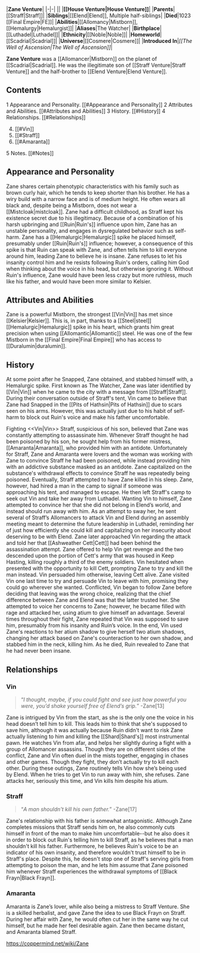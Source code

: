 |**Zane Venture**|
|-|-|
||
|**[[House Venture\|House Venture]]**|
|**Parents**|[[Straff\|Straff]]|
|**Siblings**|[[Elend\|Elend]], Multiple half-siblings|
|**Died**|1023 [[Final Empire\|FE]]|
|**Abilities**|[[Allomancy\|Mistborn]], [[Hemalurgy\|Hemalurgist]]|
|**Aliases**|The Watcher|
|**Birthplace**|[[Luthadel\|Luthadel]]|
|**Ethnicity**|[[Noble\|Noble]]|
|**Homeworld**|[[Scadrial\|Scadrial]]|
|**Universe**|[[Cosmere\|Cosmere]]|
|**Introduced In**|*[[The Well of Ascension\|The Well of Ascension]]*|

**Zane Venture** was a [[Allomancer\|Mistborn]] on the planet of [[Scadrial\|Scadrial]]. He was the illegitimate son of [[Straff Venture\|Straff Venture]] and the half-brother to [[Elend Venture\|Elend Venture]].

## Contents

1 Appearance and Personality. [[#Appearance and Personality]] 
2 Attributes and Abilities. [[#Attributes and Abilities]] 
3 History. [[#History]] 
4 Relationships. [[#Relationships]] 

4. [[#Vin]] 
4. [[#Straff]] 
4. [[#Amaranta]] 


5 Notes. [[#Notes]] 


## Appearance and Personality
 
Zane shares certain phenotypic characteristics with his family such as brown curly hair, which he tends to keep shorter than his brother. He has a wiry build with a narrow face and is of medium height. He often wears all black and, despite being a Mistborn, does not wear a [[Mistcloak\|mistcloak]]. Zane had a difficult childhood, as Straff kept his existence secret due to his illegitimacy. Because of a combination of his harsh upbringing and [[Ruin\|Ruin's]] influence upon him, Zane has an unstable personality, and engages in dysregulated behavior such as self-harm.
Zane has a [[Hemalurgic\|Hemalurgic]] spike he placed himself, presumably under [[Ruin\|Ruin's]] influence; however, a consequence of this spike is that Ruin can speak with Zane, and often tells him to kill everyone around him, leading Zane to believe he is insane. Zane refuses to let his insanity control him and he resists following Ruin's orders, calling him God when thinking about the voice in his head, but otherwise ignoring it.
Without Ruin's influence, Zane would have been less crazy but more ruthless, much like his father, and would have been more similar to Kelsier.

## Attributes and Abilities
Zane is a powerful Mistborn, the strongest [[Vin\|Vin]] has met since [[Kelsier\|Kelsier]]. This is, in part, thanks to a [[Steel\|steel]] [[Hemalurgic\|Hemalurgic]] spike in his heart, which grants him great precision when using [[Allomantic\|Allomantic]] steel. He was one of the few Mistborn in the [[Final Empire\|Final Empire]] who has access to [[Duralumin\|duralumin]].

## History
At some point after he Snapped, Zane obtained, and stabbed himself with, a Hemalurgic spike.
First known as The Watcher, Zane was later identified by [[Vin\|Vin]] when he came to the city with a message from [[Straff\|Straff]].
During their conversation outside of Straff's tent, Vin came to believe that Zane had Snapped in the [[Pits of Hathsin\|Pits of Hathsin]] due to scars seen on his arms. However, this was actually just due to his habit of self-harm to block out Ruin's voice and make his father uncomfortable.

  Fighting <<Vin\|Vin>>
Straff, suspicious of his son, believed that Zane was constantly attempting to assassinate him. Whenever Straff thought he had been poisoned by his son, he sought help from his former mistress, [[Amaranta\|Amaranta]], who provided him with an antidote. Unfortunately for Straff, Zane and Amaranta were lovers and the woman was working with Zane to convince Straff he had been poisoned, while instead providing him with an addictive substance masked as an antidote. Zane capitalized on the substance's withdrawal effects to convince Straff he was repeatedly being poisoned. Eventually, Straff attempted to have Zane killed in his sleep. Zane, however, had hired a man in the camp to signal if someone was approaching his tent, and managed to escape. He then left Straff's camp to seek out Vin and take her away from Luthadel.
Wanting Vin to himself, Zane attempted to convince her that she did not belong in Elend’s world, and instead should run away with him. As an attempt to sway her, he sent several of Straff’s Allomancers to attack Vin and Elend during an assembly meeting meant to determine the future leadership in Luthadel, reminding her of just how efficiently she could kill and capitalizing on her insecurity about deserving to be with Elend. Zane later approached Vin regarding the attack and told her that [[Ashweather Cett\|Cett]] had been behind the assassination attempt. Zane offered to help Vin get revenge and the two descended upon the portion of Cett's army that was housed in Keep Hasting, killing roughly a third of the enemy soldiers. Vin hesitated when presented with the opportunity to kill Cett, prompting Zane to try and kill the man instead. Vin persuaded him otherwise, leaving Cett alive.
Zane visited Vin one last time to try and persuade Vin to leave with him, promising they could go wherever she wanted. Conflicted, Vin began to follow Zane before deciding that leaving was the wrong choice, realizing that the chief difference between Zane and Elend was that the latter trusted her. She attempted to voice her concerns to Zane; however, he became filled with rage and attacked her, using atium to give himself an advantage. Several times throughout their fight, Zane repeated that Vin was supposed to save him, presumably from his insanity and Ruin’s voice. In the end, Vin used Zane's reactions to her atium shadow to give herself two atium shadows, changing her attack based on Zane's counteraction to her own shadow, and stabbed him in the neck, killing him. As he died, Ruin revealed to Zane that he had never been insane.

## Relationships
### Vin
>“*I thought, maybe, if you could fight and see just how powerful you were, you’d shake yourself free of Elend’s grip.*”
\-Zane[13]


Zane is intrigued by Vin from the start, as she is the only one the voice in his head doesn’t tell him to kill. This leads him to think that she's supposed to save him, although it was actually because Ruin didn't want to risk Zane actually listening to him and killing the [[Shard\|Shard's]] most instrumental pawn. He watches Vin from afar, and helps her slightly during a fight with a group of Allomancer assassins. Though they are on different sides of the conflict, Zane and Vin often duel in the mists together, engaging in chases and other games. Though they fight, they don’t actually try to kill each other. During these outings, Zane routinely tells Vin how she’s being used by Elend. When he tries to get Vin to run away with him, she refuses. Zane attacks her, seriously this time, and Vin kills him despite his atium.

### Straff
>“*A man shouldn't kill his own father.*”
\-Zane[17]


Zane's relationship with his father is somewhat antagonistic. Although Zane completes missions that Straff sends him on, he also commonly cuts himself in front of the man to make him uncomfortable--but he also does it in order to block out Ruin's telling him to kill Straff, as he believes that a man shouldn't kill his father. Furthermore, he believes Ruin's voice to be an indicator of his own insanity, and therefore wouldn't trust himself to be in Straff's place. Despite this, he doesn't stop one of Straff's serving girls from attempting to poison the man, and he lets him assume that Zane poisoned him whenever Straff experiences the withdrawal symptoms of [[Black Frayn\|Black Frayn]].

### Amaranta
Amaranta is Zane’s lover, while also being a mistress to Straff Venture. She is a skilled herbalist, and gave Zane the idea to use Black Frayn on Straff.
During her affair with Zane, he would often cut her in the same way he cut himself, but he made her feel desirable again. Zane then became distant, and Amaranta blamed Straff.



https://coppermind.net/wiki/Zane